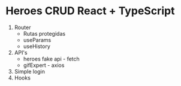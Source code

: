 # Heroes CRUD React + TypeScript

1. Router
   - Rutas protegidas
   - useParams
   - useHistory
2. API's
   - heroes fake api - fetch
   - gifExpert - axios
3. Simple login
4. Hooks
